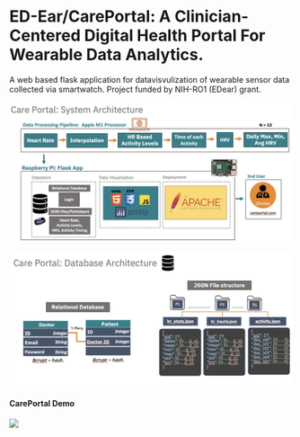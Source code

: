 
# ED-Ear/CarePortal: A Clinician-Centered Digital Health Portal For Wearable Data Analytics.

A web based flask application for datavisvulization of wearable sensor data collected via smartwatch. Project funded by NIH-RO1 (EDear) grant.

![](/webapp/static/systemarch.png)

![](/webapp/static/database_Arch.png)

#### CarePortal Demo

![](/webapp/static/demo.gif)
